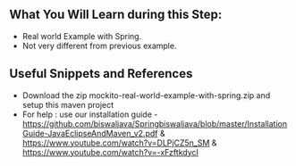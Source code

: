 ## What You Will Learn during this Step:
- Real world Example with Spring.
- Not very different from previous example.

## Useful Snippets and References
- Download the zip mockito-real-world-example-with-spring.zip and setup this maven project
- For help : use our installation guide - https://github.com/biswaljava/Springbiswaljava/blob/master/InstallationGuide-JavaEclipseAndMaven_v2.pdf & https://www.youtube.com/watch?v=DLPjCZ5n_SM &
https://www.youtube.com/watch?v=-xFzftkdycI
